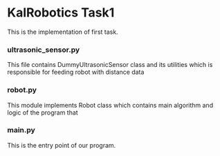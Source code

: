 # KalRobotics Task1

This is the implementation of first task.

### ultrasonic_sensor.py
This file contains DummyUltrasonicSensor class and its utilities which is responsible for feeding robot with distance data

### robot.py
This module implements Robot class which contains main algorithm and logic of the program that

### main.py
This is the entry point of our program.